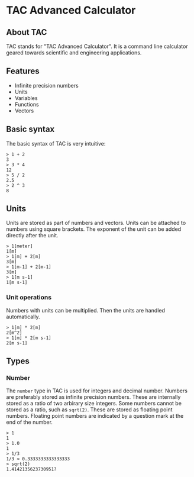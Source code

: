 # TAC Advanced Calculator

## About TAC

TAC stands for "TAC Advanced Calculator". It is a command line calculator geared towards scientific and engineering applications.

## Features

- Infinite precision numbers
- Units
- Variables
- Functions
- Vectors

## Basic syntax

The basic syntax of TAC is very intuitive:

```tac
> 1 + 2
3
> 3 * 4
12
> 5 / 2
2.5
> 2 ^ 3
8
```

## Units

Units are stored as part of numbers and vectors. Units can be attached to numbers using square brackets. The exponent of the unit can be added directly after the unit.

```tac
> 1[meter]
1[m]
> 1[m] + 2[m]
3[m]
> 1[m-1] + 2[m-1]
3[m]
> 1[m s-1]
1[m s-1]
```

### Unit operations

Numbers with units can be multiplied. Then the units are handled automatically.

```tac
> 1[m] * 2[m]
2[m^2]
> 1[m] * 2[m s-1]
2[m s-1]
```

## Types

### Number

The `number` type in TAC is used for integers and decimal number.
Numbers are preferably stored as infinite precision numbers.
These are internally stored as a ratio of two arbirary size integers.
Some numbers cannot be stored as a ratio, such as `sqrt(2)`. These are stored as floating point numbers.
Floating point numbers are indicated by a question mark at the end of the number.

```tac
> 1
1
> 1.0
1
> 1/3
1/3 ≈ 0.3333333333333333
> sqrt(2)
1.4142135623730951?
```
